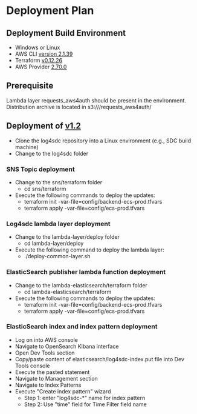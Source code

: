 # Deployment Plan

## Deployment Build Environment
- Windows or Linux
- AWS CLI [version 2.1.39](https://docs.aws.amazon.com/cli/latest/userguide/install-cliv2.html)
- Terraform [v0.12.26](https://releases.hashicorp.com/terraform/0.12.26/)
- AWS Provider [2.70.0](https://registry.terraform.io/providers/hashicorp/aws/2.70.0)

## Prerequisite

Lambda layer requests_aws4auth should be present in the environment. Distribution archive is located in s3://<lambda bin bucket>/requests_aws4auth/

## Deployment of [v1.2](https://github.com/USDOT-SDC/log4sdc/tree/1.2)

* Clone the log4sdc repository into a Linux environment (e.g., SDC build machine)
* Change to the log4sdc folder

### SNS Topic deployment
* Change to the sns/terraform folder
  * cd sns/terraform
* Execute the following commands to deploy the updates:
  * terraform init -var-file=config/backend-ecs-prod.tfvars
  * terraform apply -var-file=config/ecs-prod.tfvars

### Log4sdc lambda layer deployment
* Change to the lambda-layer/deploy folder
  * cd lambda-layer/deploy
* Execute the following command to deploy the lambda layer:
  * ./deploy-common-layer.sh

### ElasticSearch publisher lambda function deployment
* Change to the lambda-elasticsearch/terraform folder
  * cd lambda-elasticsearch/terraform
* Execute the following commands to deploy the updates:
  * terraform init -var-file=config/backend-ecs-prod.tfvars
  * terraform apply -var-file=config/ecs-prod.tfvars

### ElasticSearch index and index pattern deployment
* Log on into AWS console
* Navigate to OpenSearch Kibana interface
* Open Dev Tools section
* Copy/paste content of elasticsearch/log4sdc-index.put file into Dev Tools console
* Execute the pasted statement
* Navigate to Management section
* Navigate to Index Patterns
* Execute "Create index pattern" wizard
  * Step 1: enter "log4sdc-*" name for index pattern
  * Step 2: Use "time" field for Time Filter field name



